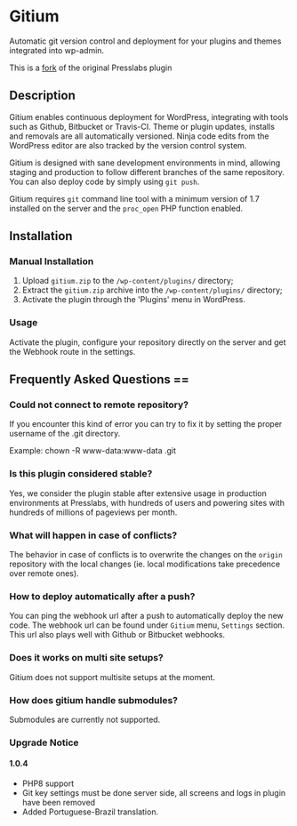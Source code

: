 # Gitium

Automatic git version control and deployment for your plugins and themes integrated into wp-admin.

This is a [fork](https://github.com/presslabs/gitium) of the original Presslabs plugin

## Description

Gitium enables continuous deployment for WordPress, integrating with tools such as Github, Bitbucket or Travis-CI. Theme or plugin updates, installs and removals are all automatically versioned. Ninja code edits from the WordPress editor are also tracked by the version control system.

Gitium is designed with sane development environments in mind, allowing staging and production to follow different branches of the same repository. You can also deploy code by simply using `git push`.

Gitium requires `git` command line tool with a minimum version of 1.7 installed on the server and the `proc_open` PHP function enabled.

## Installation

### Manual Installation
1. Upload `gitium.zip` to the `/wp-content/plugins/` directory;
2. Extract the `gitium.zip` archive into the `/wp-content/plugins/` directory;
3. Activate the plugin through the 'Plugins' menu in WordPress.

### Usage

Activate the plugin, configure your repository directly on the server and get the Webhook route in the settings.

## Frequently Asked Questions ==

### Could not connect to remote repository?

If you encounter this kind of error you can try to fix it by setting the proper username of the .git directory.

Example: chown -R www-data:www-data .git

### Is this plugin considered stable?

Yes, we consider the plugin stable after extensive usage in production environments at Presslabs, with hundreds of users and powering sites with hundreds of millions of pageviews per month.

### What will happen in case of conflicts?

The behavior in case of conflicts is to overwrite the changes on the `origin` repository with the local changes (ie. local modifications take precedence over remote ones).

### How to deploy automatically after a push?

You can ping the webhook url after a push to automatically deploy the new code. The webhook url can be found under `Gitium` menu, `Settings` section. This url also plays well with Github or Bitbucket webhooks.

### Does it works on multi site setups?

Gitium does not support multisite setups at the moment.

### How does gitium handle submodules?

Submodules are currently not supported.

### Upgrade Notice
#### 1.0.4
- PHP8 support
- Git key settings must be done server side, all screens and logs in plugin have been removed
- Added Portuguese-Brazil translation.